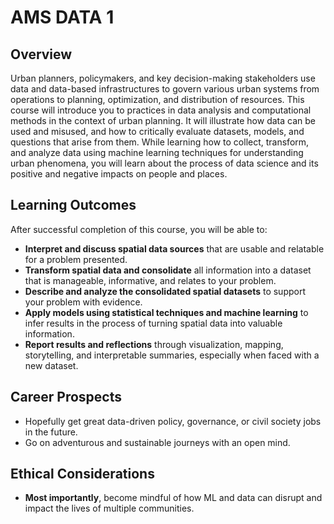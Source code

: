# AMS DATA 1

## Overview
Urban planners, policymakers, and key decision-making stakeholders use data and data-based infrastructures to govern various urban systems from operations to planning, optimization, and distribution of resources. This course will introduce you to practices in data analysis and computational methods in the context of urban planning. It will illustrate how data can be used and misused, and how to critically evaluate datasets, models, and questions that arise from them. While learning how to collect, transform, and analyze data using machine learning techniques for understanding urban phenomena, you will learn about the process of data science and its positive and negative impacts on people and places.

## Learning Outcomes
After successful completion of this course, you will be able to:

- **Interpret and discuss spatial data sources** that are usable and relatable for a problem presented.
- **Transform spatial data and consolidate** all information into a dataset that is manageable, informative, and relates to your problem.
- **Describe and analyze the consolidated spatial datasets** to support your problem with evidence.
- **Apply models using statistical techniques and machine learning** to infer results in the process of turning spatial data into valuable information.
- **Report results and reflections** through visualization, mapping, storytelling, and interpretable summaries, especially when faced with a new dataset.

## Career Prospects
- Hopefully get great data-driven policy, governance, or civil society jobs in the future.
- Go on adventurous and sustainable journeys with an open mind.

## Ethical Considerations
- **Most importantly**, become mindful of how ML and data can disrupt and impact the lives of multiple communities.
